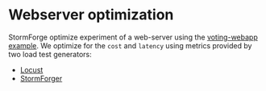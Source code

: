 # Webserver optimization

StormForge optimize experiment of a web-server using the [voting-webapp example](https://github.com/dockersamples/example-voting-app). We optimize for the `cost` and `latency` using metrics provided by two load test generators:
- [Locust](locust.io)
- [StormForger](stormforger.com)